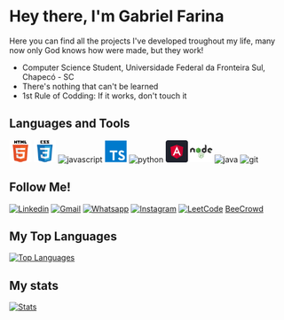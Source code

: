 # Hey there, I'm Gabriel Farina

Here you can find all the projects I've developed troughout my life, many now only God knows how were made, but they work!

- Computer Science Student, Universidade Federal da Fronteira Sul, Chapecó - SC
- There's nothing that can't be learned
- 1st Rule of Codding: If it works, don't touch it

## Languages and Tools
<div align="left">
  <img src="https://raw.githubusercontent.com/devicons/devicon/master/icons/html5/html5-original-wordmark.svg" alt="hmtl5" width="40" height="40"/>
  <img src="https://raw.githubusercontent.com/devicons/devicon/master/icons/css3/css3-original-wordmark.svg" alt="css" width="40" height="40"/>
  <img src="https://raw.githubusercontent.com/jmnote/z-icons/master/svg/javascript.svg" alt="javascript" width="40" height="40"/>
  <img src="https://raw.githubusercontent.com/devicons/devicon/master/icons/typescript/typescript-original.svg" alt="typescript" width="40" height="40"/>
  <img src="https://raw.githubusercontent.com/jmnote/z-icons/master/svg/python.svg" alt="python" width="40" height="40"/>
  <img src="https://raw.githubusercontent.com/gui-bus/TechIcons/main/Dark/Angular.svg" alt="angular" width="40" height="40"/>
  <img src="https://raw.githubusercontent.com/devicons/devicon/master/icons/nodejs/nodejs-original-wordmark.svg" alt="nodejs" width="40" height="40"/>
  <img src="https://raw.githubusercontent.com/jmnote/z-icons/master/svg/java.svg" alt="java" width="40" height="40"/>
  <img src="https://raw.githubusercontent.com/jmnote/z-icons/master/svg/git.svg" alt="git" width="40" height="40"/>
</div>

## Follow Me!
[![Linkedin](https://img.shields.io/badge/LinkedIn-blue?style=for-the-badge&logo=Linkedin)](https://www.linkedin.com/in/gabrielbochifarina/)
[![Gmail](https://img.shields.io/badge/Gmail-c14438?style=for-the-badge&logo=Gmail&logoColor=white)](mailto:gabriel.farina2358@gmail.com)
[![Whatsapp](https://img.shields.io/badge/Whatsapp-green?style=for-the-badge&logo=Whatsapp&logoColor=white)](https://api.whatsapp.com/send?phone=49984297233)
[![Instagram](https://img.shields.io/badge/Instagram-purple.svg?style=for-the-badge&logo=instagram&logoColor=white)](https://www.instagram.com/gabrielbochifarina/)
[![LeetCode](https://img.shields.io/badge/-LeetCode-FFA116?style=for-the-badge&logo=LeetCode&logoColor=black)](https://leetcode.com/gabrielfar/)
[BeeCrowd](https://judge.beecrowd.com/pt/profile/977406)

## My Top Languages
[![Top Languages](https://github-readme-stats.vercel.app/api/top-langs/?username=GabrielFar&layout=compact&theme=vue&hide=shaderlab,hlsl&langs_count=7)](https://github.com/GabrielFar?tab=repositories)

## My stats 
[![Stats](https://github-readme-stats.vercel.app/api?username=GabrielFar&show_icons=true&theme=vue)](https://github.com/GabrielFar)
